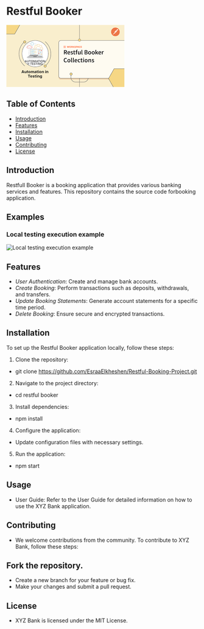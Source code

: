 # Restful Booker

![Restfull Booker Logo](download.png)

## Table of Contents

- [Introduction](#introduction)
- [Features](#features)
- [Installation](#installation)
- [Usage](#usage)
- [Contributing](#contributing)
- [License](#license)

## Introduction

Restfull Booker is a booking application that provides various banking services and features. This repository contains the source code forbooking application.

## Examples


### Local testing execution example

![Local testing execution example](execuation.gif)

## Features

- *User Authentication*: Create and manage bank accounts.
- *Create Booking*: Perform transactions such as deposits, withdrawals, and transfers.
- *Update Booking Statements*: Generate account statements for a specific time period.
- *Delete Booking*: Ensure secure and encrypted transactions.

## Installation

To set up the Restful Booker application locally, follow these steps:

1. Clone the repository:
*   git clone https://github.com/EsraaElkheshen/Restful-Booking-Project.git
2. Navigate to the project directory:
*   cd restful booker
3. Install dependencies:
*   npm install
4. Configure the application:

* Update configuration files with necessary settings.
5. Run the application:
*   npm start

## Usage
* User Guide: Refer to the User Guide for detailed information on how to use the XYZ Bank application.

## Contributing
* We welcome contributions from the community. To contribute to XYZ Bank, follow these steps:

## Fork the repository.
* Create a new branch for your feature or bug fix.
* Make your changes and submit a pull request.

## License
* XYZ Bank is licensed under the MIT License.